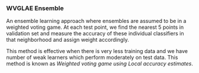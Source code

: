 ### WVGLAE Ensemble 

An ensemble learning approach where ensembles are assumed to be in a weighted voting game.  At each test point, we find the nearest 5 points in validation set and measure the accuracy of these individual classifiers in that neighborhood and assign weight accordingly.

This method is effective when there is very less training data and we have number of weak learners which perform moderately on test data. This method is known as *Weighted voting game using Local accuracy estimates*.